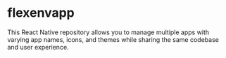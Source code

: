 # flexenvapp

This React Native repository allows you to manage multiple apps with varying app names, icons, and themes while sharing the same codebase and user experience.